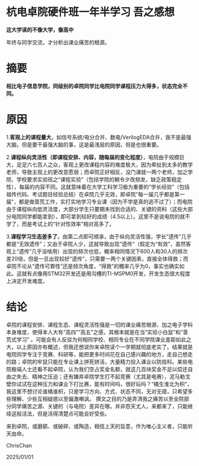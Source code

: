 # 杭电卓院硬件班一年半学习 吾之感想

**这大学读的不像大学，像高中**

年终与同学交流，才分析出课业痛苦的根源。


# 摘要

**相比电子信息学院，同级别的卓院同学比电院同学课程压力大得多，状态完全不同。**


# 原因

1.**客观上的课程量大**，如信号系统/电分合并、数电/VerilogEDA合并，我不是最强大脑，但是要干最强大脑的事，这是最浅层的原因，但是也很重要。


2.**课程纵向灵活性（即课程安排、内容，随每届的变化程度）**，电院由于规模巨大，足足六七百人之众，客观上更改课程内容的难度极大，因为牵扯到太多的教学老师，导致主观上的更改意愿弱；而卓院正好相反，没门课就一两个老师，加之学院、学校要求实验班之“课程实验”（包括学院的朝令夕改频发，缺乏政策稳定性），每届的内容不同。这就意味着在大学工科学习极为重要的“学长经验”（包括祖传代码、考试题目经验总结）在卓院几乎无效，即卓院“每一届几乎都是第一届”，都是做垦荒工作，实打实地学习专业课（因为不学是真的逃不过了）；而电院由于课程纵向低灵活度，大部分学生只要期末找到合适的、关键的资料（这些大部分电院同学都能拿到），即可拿到较好的成绩（4.5以上）。这里不是说电院的就不学了，而是考试上的“针对性效率”相对高多了。

3.**课程学习生态差多了**。由第二点即可顺承，由于纵向灵活性强，学长“遗传”几乎都是“无效遗传”；又由于卓院人少，这就导致出现“遗传”（假定为“有效”，虽然客观上“遗传”几乎没啥用）出现的频次也低，概率相同情况下600人和30人的频次差20倍，但是一旦出现较好“遗传”，只需要一两个关键因素，直接全体得救；而卓院不论从“遗传可靠性”还是频次角度，“得救”的概率几乎为0，事实也确实如此。这就有点像用STM32开发还是用沟槽的TI-MSPM0开发，开发生态很大程度上决定开发难度。


# 结论

卓院的课程安排、课程生态、课程灵活性强是一切的课业痛苦根源，加之电子学科本身难度，使得本人大有“高四”“高五”之感，其根本就是在当“实验小白鼠”和“垦荒式学习” 。可能会有人反驳为何相同学校、相同专业在不同学院课业差距如此之大，以上原因亦有概述，但我还想说你来卓院读个一学期就彻底老实了。结果就是电院同学专注于竞赛、科研等，能把更多时间花在自己感兴趣的地方，走自己想走的路；卓院的牢鼠只能在专业课上拼死拼活，大量精力投入课业以防挂科。某些电院极端人士还看不起卓院，认为我们空占奖金名额，就这几百块奖金不足以偿还自由之失去、精神之压迫；还有嫌弃卓院学生打不起竞赛（尤其是电赛），泥马勒戈壁你试试在这种压力和课业下打比赛，能有时间吗，很好玩吗？“橘生淮北为枳”，我这里不想讨论谁橘谁枳，只是学习方向、方式、状态不同，无对无错，只希望多些理解、少些互相疑惑以至偏激嘲讽。
撰文之目的乃是弄清我之痛苦以至全院部分同学痛苦之源、关键的（与电院）差异在哪。并非怨天尤人，来都来了，只能继续这般活法，但是活得清楚点可能会好受些。

来到卓院，或磨砺、或破碎、或陶造，相信上天的旨意，作为唯心主义者，只能听天由命。

ChrisChan

2025/01/01

